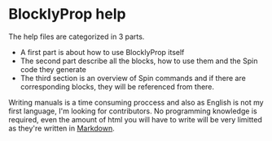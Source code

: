 # BlocklyProp help

The help files are categorized in 3 parts.

 * A first part is about how to use BlocklyProp itself
 * The second part describe all the blocks, how to use them and the Spin code they generate
 * The third section is an overview of Spin commands and if there are corresponding blocks, they will be referenced from there.


<span class="help-wanted">Writing manuals is a time consuming proccess and also as English is not my first language, I'm looking for contributors.
No programming knowledge is required, even the amount of html you will have to write will be very limitted as they're written in [Markdown](http://daringfireball.net/projects/markdown/syntax "Markdown").
</span>